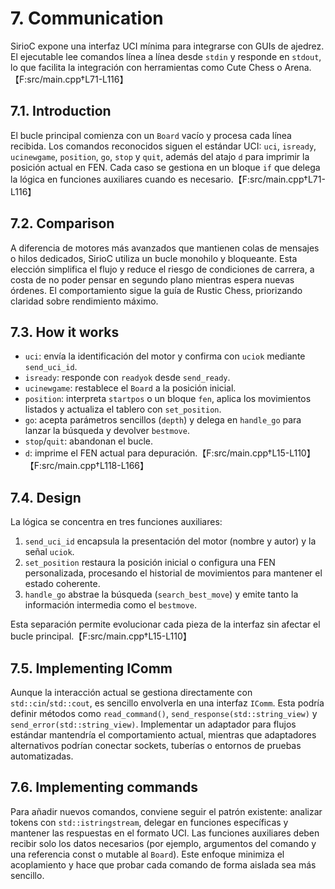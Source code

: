 # 7. Communication

SirioC expone una interfaz UCI mínima para integrarse con GUIs de ajedrez. El ejecutable lee
comandos línea a línea desde `stdin` y responde en `stdout`, lo que facilita la integración con
herramientas como Cute Chess o Arena.【F:src/main.cpp†L71-L116】

## 7.1. Introduction

El bucle principal comienza con un `Board` vacío y procesa cada línea recibida. Los comandos
reconocidos siguen el estándar UCI: `uci`, `isready`, `ucinewgame`, `position`, `go`, `stop` y
`quit`, además del atajo `d` para imprimir la posición actual en FEN. Cada caso se gestiona en un
bloque `if` que delega la lógica en funciones auxiliares cuando es necesario.【F:src/main.cpp†L71-L116】

## 7.2. Comparison

A diferencia de motores más avanzados que mantienen colas de mensajes o hilos dedicados, SirioC
utiliza un bucle monohilo y bloqueante. Esta elección simplifica el flujo y reduce el riesgo de
condiciones de carrera, a costa de no poder pensar en segundo plano mientras espera nuevas órdenes.
El comportamiento sigue la guía de Rustic Chess, priorizando claridad sobre rendimiento máximo.

## 7.3. How it works

- `uci`: envía la identificación del motor y confirma con `uciok` mediante `send_uci_id`.
- `isready`: responde con `readyok` desde `send_ready`.
- `ucinewgame`: restablece el `Board` a la posición inicial.
- `position`: interpreta `startpos` o un bloque `fen`, aplica los movimientos listados y actualiza el
  tablero con `set_position`.
- `go`: acepta parámetros sencillos (`depth`) y delega en `handle_go` para lanzar la búsqueda y
  devolver `bestmove`.
- `stop`/`quit`: abandonan el bucle.
- `d`: imprime el FEN actual para depuración.【F:src/main.cpp†L15-L110】【F:src/main.cpp†L118-L166】

## 7.4. Design

La lógica se concentra en tres funciones auxiliares:

1. `send_uci_id` encapsula la presentación del motor (nombre y autor) y la señal `uciok`.
2. `set_position` restaura la posición inicial o configura una FEN personalizada, procesando el
   historial de movimientos para mantener el estado coherente.
3. `handle_go` abstrae la búsqueda (`search_best_move`) y emite tanto la información intermedia como
   el `bestmove`.

Esta separación permite evolucionar cada pieza de la interfaz sin afectar el bucle principal.【F:src/main.cpp†L15-L110】

## 7.5. Implementing IComm

Aunque la interacción actual se gestiona directamente con `std::cin`/`std::cout`, es sencillo
envolverla en una interfaz `IComm`. Esta podría definir métodos como `read_command()`,
`send_response(std::string_view)` y `send_error(std::string_view)`. Implementar un adaptador para
flujos estándar mantendría el comportamiento actual, mientras que adaptadores alternativos podrían
conectar sockets, tuberías o entornos de pruebas automatizadas.

## 7.6. Implementing commands

Para añadir nuevos comandos, conviene seguir el patrón existente: analizar tokens con
`std::istringstream`, delegar en funciones específicas y mantener las respuestas en el formato UCI.
Las funciones auxiliares deben recibir solo los datos necesarios (por ejemplo, argumentos del
comando y una referencia const o mutable al `Board`). Este enfoque minimiza el acoplamiento y hace
que probar cada comando de forma aislada sea más sencillo.
